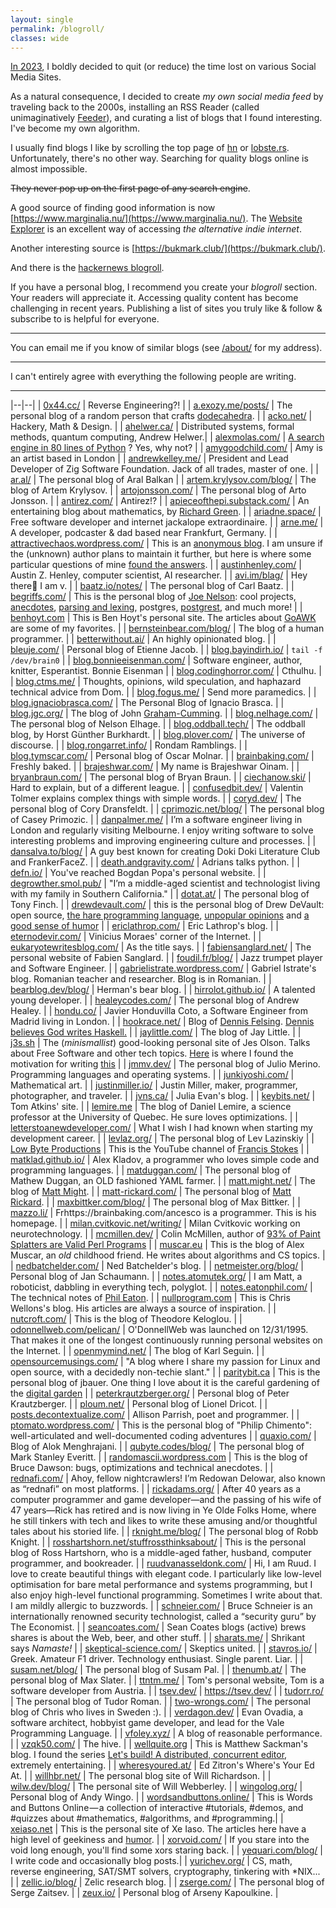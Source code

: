```yaml
---
layout: single
permalink: /blogroll/
classes: wide
---
```


[In 2023]({{site.url}}/2023/03/10/social-media-quit), I boldly decided to quit (or reduce) the time lost on various Social Media Sites. 

As a natural consequence, I decided to create *my own social media feed* by traveling back to the 2000s, installing an RSS Reader (called unimaginatively [Feeder](https://f-droid.org/packages/com.nononsenseapps.feeder/)), and curating a list of blogs that I found interesting. I've become my own algorithm.

I usually find blogs I like by scrolling the top page of [hn](https://news.ycombinator.com/) or [lobste.rs](https://lobste.rs/). Unfortunately, there's no other way. Searching for quality blogs online is almost impossible. 

~~They never pop up on the first page of any search engine~~.

A good source of finding good information is now [https://www.marginalia.nu/](https://www.marginalia.nu/). The [Website Explorer](https://explore.marginalia.nu/view) is an excellent way of accessing *the alternative indie internet*.

Another interesting source is [https://bukmark.club/](https://bukmark.club/).

And there is the [hackernews blogroll](https://dm.hn/).

If you have a personal blog, I recommend you create your *blogroll* section. Your readers will appreciate it. Accessing quality content has become challenging in recent years. Publishing a list of sites you truly like & follow & subscribe to is helpful for everyone.

---

You can email me if you know of similar blogs (see [/about/]({{site.url}}/about) for my address). 

---

I can't entirely agree with everything the following people are writing.

---

|--|--|
| [0x44.cc/](https://0x44.cc/) | Reverse Engineering?! |
| [a.exozy.me/posts/](https://a.exozy.me/posts/) | The personal blog of a random person that crafts [dodecahedra](https://a.exozy.me/projects/dodecahedra). |
| [acko.net/](https://acko.net/) | Hackery, Math & Design. |
| [ahelwer.ca/](https://ahelwer.ca/) | Distributed systems, formal methods, quantum computing, Andrew Helwer.|
| [alexmolas.com/](https://www.alexmolas.com/blog.html) | [A search engine in 80 lines of Python](https://www.alexmolas.com/2024/02/05/a-search-engine-in-80-lines.html) ? Yes, why not? |
| [amygoodchild.com/](https://www.amygoodchild.com/) | Amy is an artist based in London |
| [andrewkelley.me/](https://andrewkelley.me/) | President and Lead Developer of Zig Software Foundation. Jack of all trades, master of one. |
| [ar.al/](https://ar.al/) | The personal blog of Aral Balkan |
| [artem.krylysov.com/blog/](https://artem.krylysov.com/blog/) | The blog of Artem Krylysov. |
| [artojonsson.com/](https://www.artojonsson.com/) | The personal blog of Arto Jonsson. | 
| [antirez.com/](http://antirez.com/) | Antirez!? |
| [apieceofthepi.substack.com/](https://apieceofthepi.substack.com/) | An entertaining blog about mathematics, by [Richard Green](https://math.colorado.edu/~rmg/). |
| [ariadne.space/](https://ariadne.space/) | Free software developer and internet jackalope extraordinaire. |
| [arne.me/](https://arne.me/) | A developer, podcaster & dad based near Frankfurt, Germany. |
| [attractivechaos.wordpress.com/](https://attractivechaos.wordpress.com/) | This is an [anonymous blog](https://attractivechaos.wordpress.com/about/). I am unsure if the (unknown) author plans to maintain it further, but here is where some particular questions of mine [found the answers](https://attractivechaos.wordpress.com/2019/12/28/deletion-from-hash-tables-without-tombstones/). |
| [austinhenley.com/](https://austinhenley.com/) | Austin Z. Henley, computer scientist, AI researcher. |
| [avi.im/blag/](https://avi.im/blag/) | Hey there👋 I am v. |
| [baatz.io/notes/](https://baatz.io/notes/) | The personal blog of Carl Baatz. |
| [begriffs.com/](https://begriffs.com/) | This is the personal blog of [Joe Nelson](https://github.com/begriffs): cool projects, [anecdotes](https://begriffs.com/posts/2018-11-15-c-portability.html), [parsing and lexing](https://begriffs.com/posts/2021-11-28-practical-parsing.html), postgres, [postgrest](https://begriffs.com/posts/2015-10-02-postgrest-workshop.html), and much more! |
| [benhoyt.com](https://benhoyt.com/writings/) | This is Ben Hoyt's personal site. The articles about [GoAWK](https://github.com/benhoyt/goawk) are some of my favorites. |
| [bernsteinbear.com/blog/](https://bernsteinbear.com/blog/) | The blog of a human programmer. |
| [betterwithout.ai/](https://betterwithout.ai/) | An highly opinionated blog. |
| [bleuje.com/](https://bleuje.com/about/) | Personal blog of Etienne Jacob. | 
| [blog.bayindirh.io/](https://blog.bayindirh.io/) | `tail -f /dev/brain0` |
| [blog.bonnieeisenman.com/](https://blog.bonnieeisenman.com/) | Software engineer, author, knitter, Esperantist. Bonnie Eisenman |
| [blog.codinghorror.com/](https://blog.codinghorror.com/) | Cthulhu. |
| [blog.ctms.me/](https://blog.ctms.me/) | Thoughts, opinions, wild speculation, and haphazard technical advice from Dom. |
| [blog.fogus.me/](https://blog.fogus.me/) | Send more paramedics. |
| [blog.ignaciobrasca.com/](https://blog.ignaciobrasca.com/) | The Personal Blog of Ignacio Brasca. |
| [blog.jgc.org/](https://blog.jgc.org/) | The blog of John [Graham-Cumming](https://jgc.org/). |
| [blog.nelhage.com/](https://blog.nelhage.com/) | The personal blog of Nelson Elhage. |
| [blog.oddball.tech/](https://blog.oddball.tech/) | The oddball blog, by Horst Günther Burkhardt. |
| [blog.plover.com/](https://blog.plover.com/) | The universe of discourse. |
| [blog.rongarret.info/](https://blog.rongarret.info/) | Rondam Ramblings. |
| [blog.tymscar.com/](https://blog.tymscar.com/) | Personal blog of Oscar Molnar. |
| [brainbaking.com/](https://brainbaking.com/) | Freshly baked. |
| [brajeshwar.com/](https://brajeshwar.com/) | My name is Brajeshwar Oinam. |
| [bryanbraun.com/](https://www.bryanbraun.com/) | The personal blog of Bryan Braun. |
| [ciechanow.ski/](https://ciechanow.ski/) | Hard to explain, but of a different league. |
| [confusedbit.dev/](https://confusedbit.dev/) | Valentin Tolmer explains complex things with simple words. |
| [coryd.dev/](https://coryd.dev/) | The personal blog of Cory Dransfeldt. |
| [cprimozic.net/blog/](https://cprimozic.net/blog/) | The personal blog of Casey Primozic. |
| [danpalmer.me/](https://danpalmer.me/) | I’m a software engineer living in London and regularly visiting Melbourne. I enjoy writing software to solve interesting problems and improving engineering culture and processes. |
| [dansalva.to/blog/](https://dansalva.to/blog/) | A guy best known for creating Doki Doki Literature Club and FrankerFaceZ. |
| [death.andgravity.com/](https://death.andgravity.com/) | Adrians talks python. |
| [defn.io/](https://defn.io/) | You've reached Bogdan Popa's personal website. |
| [degrowther.smol.pub/](https://degrowther.smol.pub/) | "I’m a middle-aged scientist and technologist living with my family in Southern California." |
| [dotat.at/](https://dotat.at/) | The personal blog of Tony Finch. |
| [drewdevault.com/](https://drewdevault.com/) | this is the personal blog of Drew DeVault: open source, [the hare programming language](https://harelang.org/), [unpopular opinions](https://drewdevault.com/2022/10/03/Does-Rust-belong-in-Linux.html) and [a good sense of humor](https://drewdevault.com/2021/11/16/Cash-for-leftpad.html) |
| [ericlathrop.com/](https://www.ericlathrop.com/) | Eric Lathrop's blog. |
| [eternodevir.com/](https://eternodevir.com/) | Vinicius Moraes' corner of the Internet. |
| [eukaryotewritesblog.com/](https://eukaryotewritesblog.com/) | As the title says. |
| [fabiensanglard.net/](https://fabiensanglard.net/) | The personal website of Fabien Sanglard. |
| [foudil.fr/blog/](https://foudil.fr/blog/) | Jazz trumpet player and Software Engineer. |
| [gabrielistrate.wordpress.com/](https://gabrielistrate.wordpress.com/) | Gabriel Istrate's blog. Romanian teacher and researcher. Blog is in Romanian. |
| [bearblog.dev/blog/](https://herman.bearblog.dev/blog/) | Herman's bear blog. |
| [hirrolot.github.io/](https://hirrolot.github.io/) | A talented young developer. |
| [healeycodes.com/](https://healeycodes.com/) | The personal blog of Andrew Healey. |
| [hondu.co/](https://hondu.co/) | Javier Honduvilla Coto, a Software Engineer from Madrid living in London. |
| [hookrace.net/](https://hookrace.net/) | Blog of [Dennis Felsing](https://dennis.felsing.org/). [Dennis believes God writes Haskell.](https://hookrace.net/blog/god-writes-haskell/) |
| [jaylittle.com/](https://jaylittle.com/) | The blog of Jay Little. |
| [j3s.sh](https://j3s.sh) | The (*minismallist*) good-looking personal site of Jes Olson. Talks about Free Software and other tech topics. [Here](https://j3s.sh/thought/my-website-is-one-binary.html) is where I found the motivation for writing [this]({{site.url}}/2022/04/10/a-blog-that-is-a-single-executable-binary) |
| [jmmv.dev/](https://jmmv.dev/blog.html) | The personal blog of Julio Merino. Programming languages and operating systems. |
| [junkiyoshi.com/](https://junkiyoshi.com/) | Mathematical art. |
| [justinmiller.io/](https://justinmiller.io/) | Justin Miller, maker, programmer, photographer, and traveler. |
| [jvns.ca/](https://jvns.ca/) | Julia Evan's blog. |
| [keybits.net/](https://www.keybits.net/) | Tom Atkins' site. |
| [lemire.me](https://lemire.me/blog/) | The blog of Daniel Lemire, a science professor at the University of Quebec. He sure loves optimizations. |
| [letterstoanewdeveloper.com/](https://letterstoanewdeveloper.com/) | What I wish I had known when starting my development career. |
| [levlaz.org/](https://levlaz.org/) | The personal blog of Lev Lazinskiy |
| [Low Byte Productions](https://www.youtube.com/c/lowleveljavascript) | This is the YouTube channel of [Francis Stokes](https://github.com/francisrstokes) |
| [matklad.github.io/](https://matklad.github.io/) | Alex Kladov, a programmer who loves simple code and programming languages. |
| [matduggan.com/](https://matduggan.com/) | The personal blog of Mathew Duggan, an OLD fashioned YAML farmer. |
| [matt.might.net/](https://matt.might.net/articles/) | The blog of [Matt Might](https://matt.might.net/articles/). |
| [matt-rickard.com/](https://matt-rickard.com/) | The personal blog of [Matt Rickard](https://matt-rickard.com/). |
| [maxbittker.com/blog/](https://maxbittker.com/blog/) | The personal blog of Max Bittker. |
| [mazzo.li/](https://mazzo.li/archive.html) | Frhttps://brainbaking.com/ancesco is a programmer. This is his homepage. |
| [milan.cvitkovic.net/writing/](https://milan.cvitkovic.net/writing/) | Milan Cvitkovic working on neurotechnology. |
| [mcmillen.dev/](https://www.mcmillen.dev/) | Colin McMillen, author of [93% of Paint Splatters are Valid Perl Programs](https://www.mcmillen.dev/sigbovik/) |
| [muscar.eu](https://muscar.eu/) | This is the blog of Alex Muscar, an *old* childhood friend. He writes about algorithms and CS topics. | 
| [nedbatchelder.com/](https://nedbatchelder.com/) | Ned Batchelder's blog. | 
| [netmeister.org/blog/](https://www.netmeister.org/blog/) | Personal blog of Jan Schaumann. |
| [notes.atomutek.org/](https://notes.atomutek.org/) | I am Matt, a roboticist, dabbling in everything tech, polyglot. |
| [notes.eatonphil.com/](https://notes.eatonphil.com/) | The technical notes of [Phil Eaton](https://eatonphil.com/). |
| [nullprogram.com](https://nullprogram.com/) | This is Chris Wellons's blog. His articles are always a source of inspiration. |
| [nutcroft.com/](https://nutcroft.com/) | This is the blog of Theodore Keloglou. |
| [odonnellweb.com/pelican/](https://odonnellweb.com/pelican/) | O'DonnellWeb was launched on 12/31/1995. That makes it one of the longest continuously running personal websites on the Internet. |
| [openmymind.net/](https://www.openmymind.net/) | The blog of Karl Seguin. |
| [opensourcemusings.com/](https://opensourcemusings.com/) | "A blog where I share my passion for Linux and open source, with a decidedly non-techie slant." |
| [paritybit.ca](https://www.paritybit.ca/) | This is the personal blog of jbauer. One thing I love about it is the careful gardening of the [digital garden](https://www.paritybit.ca/garden/) |
| [peterkrautzberger.org/](https://www.peterkrautzberger.org/) | Personal blog of Peter Krautzberger. |
| [ploum.net/](https://ploum.net/index_en.html) | Personal blog of Lionel Dricot. |
| [posts.decontextualize.com/](https://posts.decontextualize.com/) | Allison Parrish, poet and programmer. |
| [ptomato.wordpress.com/](https://ptomato.wordpress.com/) | This is the personal blog of "Philip Chimento": well-articulated and well-documented coding adventures |
| [quaxio.com/](https://www.quaxio.com/) | Blog of Alok Menghrajani. |
| [qubyte.codes/blog/](https://qubyte.codes/blog/) | The personal blog of Mark Stanley Everitt. |
| [randomascii.wordpress.com](https://randomascii.wordpress.com) | This is the blog of Bruce Dawson: bugs, optimizations and technical anecdotes. |
| [rednafi.com/](https://rednafi.com/) | Ahoy, fellow nightcrawlers! I’m Redowan Delowar, also known as “rednafi” on most platforms. |
| [rickadams.org/](https://rickadams.org/) | After 40 years as a computer programmer and game developer—and the passing of his wife of 47 years—Rick has retired and is now living in Ye Olde Folks Home, where he still tinkers with tech and likes to write these amusing and/or thoughtful tales about his storied life. |
| [rknight.me/blog/](https://rknight.me/blog/) | The personal blog of Robb Knight. | 
| [rosshartshorn.net/stuffrossthinksabout/](https://www.rosshartshorn.net/stuffrossthinksabout/) | This is the personal blog of Ross Hartshorn, who is a middle-aged father, husband, computer programmer, and bookreader. |
| [ruudvanasseldonk.com/](https://ruudvanasseldonk.com/) | Hi, I am Ruud. I love to create beautiful things with elegant code. I particularly like low-level optimisation for bare metal performance and systems programming, but I also enjoy high-level functional programming. Sometimes I write about that. I am mildly allergic to buzzwords. |
| [schneier.com/](https://www.schneier.com/) | Bruce Schneier is an internationally renowned security technologist, called a “security guru” by The Economist. |
| [seancoates.com/](https://seancoates.com/) |  Sean Coates blogs (active) brews shares is about the Web, beer, and other stuff. |
| [sharats.me/](https://sharats.me/) | Shrikant says *Namaste!* |
| [skeptical-science.com/](http://skeptical-science.com/) | Skeptics united. |
| [stavros.io/](https://www.stavros.io/) | Greek. Amateur F1 driver. Technology enthusiast. Single parent. Liar. |
| [susam.net/blog/](https://susam.net/blog/) | The personal blog of Susam Pal. |
| [thenumb.at/](https://thenumb.at/) | The personal blog of Max Slater. |
| [ttntm.me/](https://ttntm.me/) | Tom's personal website, Tom is a software developer from Austria. |
| [tsev.dev/](https://tsev.dev/) | https://tsev.dev/ |
| [tudorr.ro/](https://tudorr.ro/) | The personal blog of Tudor Roman. |
| [two-wrongs.com/](https://two-wrongs.com/) | The personal blog of Chris who lives in Sweden :). |
| [verdagon.dev/](https://verdagon.dev/) | Evan Ovadia, a software architect, hobbyist game developer, and lead for the Vale Programming Language. |
| [vfoley.xyz/](https://vfoley.xyz/) | A blog of reasonable performance. |
| [vzqk50.com/](https://www.vzqk50.com/) | The hive. |
| [wellquite.org](https://wellquite.org/) | This is Matthew Sackman's blog. I found the series [Let's build! A distributed, concurrent editor](https://wellquite.org/posts/lets_build/edist_intro/), extremely entertaining. |
| [wheresyoured.at/](https://www.wheresyoured.at/) | Ed Zitron's Where's Your Ed At. |
| [willhbr.net/](https://willhbr.net/) | The personal blog site of Will Richardson. |
| [wilw.dev/blog/](https://wilw.dev/blog/) | The personal site of Will Webberley. |
| [wingolog.org/](http://wingolog.org/) | Personal blog of Andy Wingo. |
| [wordsandbuttons.online/](https://wordsandbuttons.online/) | This is Words and Buttons Online — a collection of interactive #tutorials, #demos, and #quizzes about #mathematics, #algorithms, and #programming.|
| [xeiaso.net](https://xeiaso.net/blog) | This is the personal site of Xe Iaso. The articles here have a high level of geekiness and [humor](https://xeiaso.net/blog/sleeping-the-technical-interview). |
| [xorvoid.com/](https://xorvoid.com/) | If you stare into the void long enough, you'll find some xors staring back. | 
| [yequari.com/blog/](https://yequari.com/blog/) | I write code and occasionally blog posts.|
| [yurichev.org/](https://yurichev.org/blog.html) | CS, math, reverse engineering, SAT/SMT solvers, cryptography, tinkering with *NIX... |
| [zellic.io/blog/](https://www.zellic.io/blog/) | Zelic research blog. |
| [zserge.com/](https://zserge.com/) | The personal blog of Serge Zaitsev. |
| [zeux.io/](https://zeux.io/) | Personal blog of Arseny Kapoulkine. |








